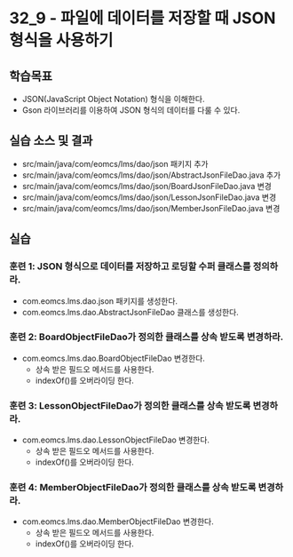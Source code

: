 # 32_9 - 파일에 데이터를 저장할 때 JSON 형식을 사용하기 

## 학습목표
- JSON(JavaScript Object Notation) 형식을 이해한다.
- Gson 라이브러리를 이용하여 JSON 형식의 데이터를 다룰 수 있다. 

    
## 실습 소스 및 결과
- src/main/java/com/eomcs/lms/dao/json 패키지 추가
- src/main/java/com/eomcs/lms/dao/json/AbstractJsonFileDao.java 추가
- src/main/java/com/eomcs/lms/dao/json/BoardJsonFileDao.java 변경
- src/main/java/com/eomcs/lms/dao/json/LessonJsonFileDao.java 변경
- src/main/java/com/eomcs/lms/dao/json/MemberJsonFileDao.java 변경


## 실습  

### 훈련 1: JSON 형식으로 데이터를 저장하고 로딩할 수퍼 클래스를 정의하라.
- com.eomcs.lms.dao.json 패키지를 생성한다.
- com.eomcs.lms.dao.AbstractJsonFileDao 클래스를 생성한다.

### 훈련 2: BoardObjectFileDao가  정의한 클래스를 상속 받도록 변경하라.
- com.eomcs.lms.dao.BoardObjectFileDao 변경한다.
  - 상속 받은 필드오 메서드를 사용한다.
  - indexOf()를 오버라이딩 한다.
  
### 훈련 3: LessonObjectFileDao가  정의한 클래스를 상속 받도록 변경하라.
- com.eomcs.lms.dao.LessonObjectFileDao 변경한다.
  - 상속 받은 필드오 메서드를 사용한다.
  - indexOf()를 오버라이딩 한다.

### 훈련 4: MemberObjectFileDao가  정의한 클래스를 상속 받도록 변경하라.
- com.eomcs.lms.dao.MemberObjectFileDao 변경한다.
  - 상속 받은 필드오 메서드를 사용한다.
  - indexOf()를 오버라이딩 한다.